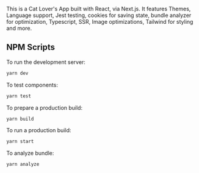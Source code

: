 This is a Cat Lover's App built with React, via Next.js. It features Themes, Language support, Jest testing, cookies for saving state, bundle analyzer for optimization, Typescript, SSR, Image optimizations, Tailwind for styling and more.

## NPM Scripts

To run the development server:

```bash
yarn dev
```

To test components:

```bash
yarn test
```

To prepare a production build:

```bash
yarn build
```

To run a production build:

```bash
yarn start
```

To analyze bundle:

```bash
yarn analyze
```